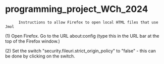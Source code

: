 # programming_project_WCh_2024
          Instructions to allow Firefox to open local HTML files that use Jmol

(1) Open Firefox. Go to the URL about:config (type this in the URL bar at the top of the Firefox window.)

(2) Set the switch "security.fileuri.strict_origin_policy" to "false" - this can be done by clicking on the switch.

